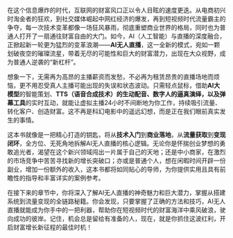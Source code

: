 在这个信息爆炸的时代，互联网的财富风口正以令人目眩的速度更迭。从电商初兴时淘金者的狂欢，到社交媒体崛起中网红经济的爆发，再到短视频时代流量霸主的争夺，每一次技术变革都像一场狂风暴雨，彻底重塑商业世界的格局，同时也为普通人打开了一扇通往财富自由的大门。如今，AI（人工智能）与直播的深度融合，正掀起新一轮更为猛烈的变革浪潮——**AI无人直播**，这一全新的模式，宛如一颗划破夜空的璀璨流星，带着无尽的可能性和巨大的财富潜力，出现在大众视野，成为普通人逆袭的“新杠杆”。

想象一下，无需再为高昂的主播薪资而发愁，不必再为租赁昂贵的直播场地而烦恼，更不用忍受真人主播可能出现的失误和状态波动。只需轻点鼠标，借助**AI大模型**的智能策划、**TTS（语音合成技术）****的生动配音、****数字人****的逼真演绎，以及****弹幕工具**的实时互动，就能让虚拟主播24小时不间断地为你工作，持续吸引流量、转化客户、创造财富。这不再是科幻电影中的遥远幻想，而是正在我们眼前真实发生的事情。

这本书就像是一把精心打造的钥匙，将从**技术入门**到**商业落地**，从**流量获取**到**变现闭环**，全方位、无死角地拆解AI无人直播的核心逻辑。无论你是怀揣创业梦想的勇敢追光者，渴望在这个新兴领域闯出一片属于自己的天地；还是中小商家，在激烈的市场竞争中苦苦寻找新的增长突破口；亦或是普通个人，想在闲暇时间开辟一份副业，增加一份额外的收入，这本书都将如同贴心的导师，为你提供实用且具有前瞻性的指导和丰富详实的案例参考。

在接下来的章节中，你将深入了解AI无人直播的神奇魅力和巨大潜力，掌握从搭建系统到流量变现的全链路秘籍。你会发现，只要掌握了正确的方法和技巧，AI无人直播就能成为你手中的一把利器，帮助你在短视频时代的财富海洋中乘风破浪，驶向成功的彼岸。记住，机会总是留给有准备的人，现在，就是你抓住这波红利，开启财富增长新征程的最佳时机！

